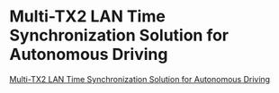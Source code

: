 # Multi-TX2 LAN Time Synchronization Solution for Autonomous Driving
[Multi-TX2 LAN Time Synchronization Solution for Autonomous Driving](https://aiwithcloud.com/2022/09/16/multi_tx2_lan_time_synchronization_solution_for_autonomous_driving/)